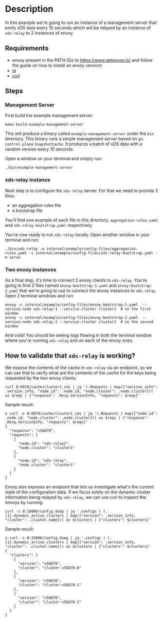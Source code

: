 # Description

In this example we're going to run an instance of a management server that emits xDS data every 10 seconds which will be relayed by an instance of `xds-relay` to 2 instances of envoy.

## Requirements

- envoy present in the PATH (Go to https://www.getenvoy.io/ and follow the guide on how to install an envoy version)
- [jq](https://stedolan.github.io/jq/)
- [curl](https://curl.haxx.se/)

## Steps

### Management Server
First build the example management server:

    make build-example-management-server
    
This will produce a binary called `example-management-server` under the `bin` directory. This binary runs a simple management server based on `go-control-plane` `SnapshotCache`. It produces a batch of xDS data with a random version every 10 seconds.

Open a window on your terminal and simply run:

    ./bin/example-management-server

### xds-relay instance
Next step is to configure the `xds-relay` server. For that we need to provide 2 files: 
  - an aggregation rules file
  - a bootstrap file
  
You'll find one example of each file in this directory, `aggregation-rules.yaml` and `xds-relay-bootstrap.yaml` respectively.

You're now ready to run `xds-relay` locally. Open another window in your terminal and run:

    ./bin/xds-relay -a internal/example/config-files/aggregation-rules.yaml -c internal/example/config-files/xds-relay-bootstrap.yaml -m serve

### Two envoy instances
As a final step, it's time to connect 2 envoy clients to `xds-relay`. You're going to find 2 files named `envoy-bootstrap-1.yaml` and `envoy-bootstrap-2.yaml` that we're going to use to connect the envoy instances to `xds-relay`. Open 2 terminal windows and run:

    envoy -c internal/example/config-files/envoy-bootstrap-1.yaml  --service-node xds-relay-1 --service-cluster cluster1  # on the first window
    envoy -c internal/example/config-files/envoy-bootstrap-2.yaml  --service-node xds-relay-2 --service-cluster cluster1  # on the second window

And voilà! You should be seeing logs flowing in both the terminal window where you're running `xds-relay` and on each of the envoy ones. 

## How to validate that `xds-relay` is working?

We expose the contents of the cache in `xds-relay` via an endpoint, so we can use that to verify what are the contents of the cache for the keys being requested by the two envoy clients:

    curl 0:6070/cache/cluster1_cds | jq '(.Requests | map({"version_info": .version_info, "node.id": .node.id, "node.cluster": .node.cluster})) as $reqs | {"response": .Resp.VersionInfo, "requests": $reqs}'

Sample result:

``` shellsession
❯ curl -s 0:6070/cache/cluster1_cds | jq '(.Requests | map({"node.id": .node.id, "node.cluster": .node.cluster})) as $reqs | {"response": .Resp.VersionInfo, "requests": $reqs}'
{
  "response": "v56870",
  "requests": [
    {
      "node.id": "xds-relay2",
      "node.cluster": "cluster1"
    },
    {
      "node.id": "xds-relay",
      "node.cluster": "cluster1"
    }
  ]
}
```

Envoy also exposes an endpoint that lets us investigate what's the current state of the configuration data. If we focus solely on the dynamic cluster information being relayed by `xds-relay`, we can use curl to inspect the envoys by running: 

    curl -s 0:19000/config_dump | jq '.configs | (.[1].dynamic_active_clusters | map({"version": .version_info, "cluster": .cluster.name})) as $clusters | {"clusters": $clusters}'

Sample result:

``` shellsession
❯ curl -s 0:19000/config_dump | jq '.configs | (.[1].dynamic_active_clusters | map({"version": .version_info, "cluster": .cluster.name})) as $clusters | {"clusters": $clusters}'
{
  "clusters": [
    {
      "version": "v56870",
      "cluster": "cluster-v56870-0"
    },
    {
      "version": "v56870",
      "cluster": "cluster-v56870-1"
    },
    {
      "version": "v56870",
      "cluster": "cluster-v56870-2"
    }
  ]
}
```
